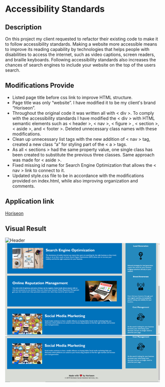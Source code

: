 # Accessibility Standards

## Description

On this project my client requested to refactor their existing code to make it to follow accessibility standards. Making a website more accessible means to improve its reading capability by technologies that helps people with disabilities to access the internet, such as video captions, screen readers, and braille keyboards. Following accessibility standards also increases the chances of search engines to include your website on the top of the users search.

## Modifications Provide

* Listed page title before css link to improve HTML structure.
* Page title was only “website”. I have modified it to be my client's brand “Horiseon”.
* Throughout the original code it was written all with < div >. To comply with the accessibility standards I have modified the < div > with HTML semantic elements such as < header >, < nav >, < figure > , < section >, < aside >, and < footer >. Deleted unnecessary class names with these modifications.
* Clean up unnecessary list tags with the new addition of < nav > tag, created a new class “a” for styling part of the < a > tags.
* As all < sections > had the same property value, one single class has been created to substitute the previous three classes. Same approach was made for < aside >.
* Fixed missing id name for Search Engine Optimization that allows the < nav > link to connect to it. 
* Updated style.css file to be in accordance with the modifications provided on index.html, while also improving organization and comments.

## Application link
[Horiseon](https://mimila-85.github.io/01-html-git-css-Homework/)

## Visual Result
![Header](https://github.com/Mimila-85/01-html-git-css-Homework/blob/master/Screenshots/Screenshot_1.PNG)
![Section](https://github.com/Mimila-85/01-html-git-css-Homework/blob/master/Screenshots/Screenshot_2.PNG)
![Footer](https://github.com/Mimila-85/01-html-git-css-Homework/blob/master/Screenshots/Screenshot_3.PNG)

